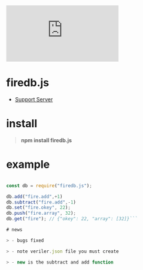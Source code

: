 ![](https://img.shields.io/npm/dt/firedb.js)

# firedb.js 

- [Support Server](https://discord.gg/mDGwytw)
 
# install

> **npm install firedb.js**


# example




```js

const db = require("firedb.js");

db.add("fire.add",+1)
db.subtract("fire.add",-1)
db.set("fire.okey", 22);
db.push("fire.array", 32);
db.get("fire"); // {"okey": 22, "array": [32]}```

# news

> - bugs fixed

> - note veriler.json file you must create

> - new is the subtract and add function
